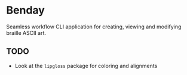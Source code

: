 # Benday

Seamless workflow CLI application for creating, viewing and modifying braille ASCII art.

## TODO

- Look at the `lipgloss` package for coloring and alignments
